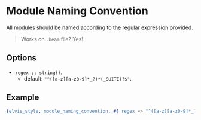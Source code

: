 # Module Naming Convention

All modules should be named according to the regular expression provided.

> Works on `.beam` file? Yes!

## Options

- `regex :: string()`.
  - default: `"^([a-z][a-z0-9]*_?)*(_SUITE)?$"`.

## Example

```erlang
{elvis_style, module_naming_convention, #{ regex => "^([a-z][a-z0-9]*_?)*(_SUITE)?$" }}
```
